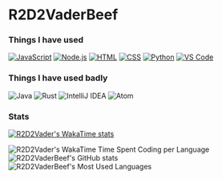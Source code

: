 # R2D2VaderBeef

### Things I have used
[![JavaScript](https://img.shields.io/badge/-JavaScript-F7DF1E?style=for-the-badge&logoColor=black&logo=javascript)]()
[![Node.js](https://img.shields.io/badge/-Node.js-339933?style=for-the-badge&logoColor=white&logo=node.js)]()
[![HTML](https://img.shields.io/badge/-HTML-E34F26?style=for-the-badge&logoColor=white&logo=html5)]()
[![CSS](https://img.shields.io/badge/-CSS-1572B6?style=for-the-badge&logoColor=white&logo=css3)]()
[![Python](https://img.shields.io/badge/-Python-FFD43B?style=for-the-badge&logoColor=black&logo=python)]()
[![VS Code](https://img.shields.io/badge/-VS%20Code-007ACC?style=for-the-badge&logoColor=white&logo=visual-studio-code)]()

### Things I have used badly
![Java](https://img.shields.io/badge/-Java-f89820?style=for-the-badge&logoColor=white&logo=openjdk)
![Rust](https://img.shields.io/badge/-Rust-0b7261?style=for-the-badge&logoColor=white&logo=rust)
![IntelliJ IDEA](https://img.shields.io/badge/-IntelliJ%20IDEA-AF1DF5?style=for-the-badge&logoColor=white&logo=intellij-idea)
![Atom](https://img.shields.io/badge/-Atom-90b061?style=for-the-badge&logoColor=white&logo=atom)

### Stats
[![R2D2Vader's WakaTime stats](https://wakatime.com/badge/user/aec624ca-01c4-4e56-bd33-5a28357ffb29.svg?style=for-the-badge)](https://wakatime.com/@aec624ca-01c4-4e56-bd33-5a28357ffb29)

![R2D2Vader's WakaTime Time Spent Coding per Language](https://github-readme-stats.vercel.app/api/wakatime?username=r2d2vader&layout=compact&theme=highcontrast&custom_title=Time%20spent%20coding%20%28since%20March%202022%29)
![R2D2VaderBeef's GitHub stats](https://github-readme-stats.vercel.app/api?username=r2d2vaderbeef&show_icons=true&theme=highcontrast&count_private=true)
![R2D2VaderBeef's Most Used Languages](https://github-readme-stats.vercel.app/api/top-langs/?username=r2d2vaderbeef&layout=compact&theme=highcontrast)
